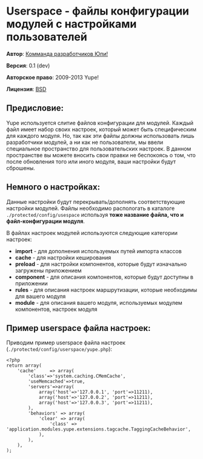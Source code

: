 Userspace - файлы конфигурации модулей с настройками пользователей
==================================================================

**Автор**: [Комманда разработчиков Юпи!](http://yupe.ru/contacts?from=docs)

**Версия**: 0.1 (dev)

**Авторское право**:  2009-2013 Yupe!

**Лицензия**: [BSD](https://github.com/yupe/yupe/blob/master/LICENSE)

Предисловие:
------------

Yupe используется слитие файлов конфигурации для модулей. Каждый файл имеет набор своих настроек, который может
быть специфическим для каждого модуля. Но, так как эти файлы должны использовать лишь разработчики модулей, а 
ни как не пользователи, мы ввели специальное пространство для пользовательских настроек. В данном пространстве
вы можете вносить свои правки не беспокоясь о том, что после обновления того или иного модуля, ваши настройки 
будут сброшены.

Немного о настройках:
---------------------

Данные настройки будут перекрывать/дополнять соответствующие настройки модулей. Файлы необходимо распологать в 
каталоге `./protected/config/usespace` используя **тоже название файла, что и файл-конфигурации модуля**.

В файлах настроек модулей используются следующие категории настроек:

* **import**    - для дополнения используемых путей импорта классов
* **cache**     - для настройки кеширования
* **preload**   - для настройки компонентов, которые будут изначально загружены приложением
* **component** - для описания компонентов, которые будут доступны в приложении
* **rules**     - для описания настроек маршрутизации, которые необходимы для вашего модуля
* **module**    - для описания вашего модуля, используемых модулем компонентов, настроек модуля

Пример userspace файла настроек:
--------------------------------

Приводим пример userspace файла настроек (`./protected/config/userspace/yupe.php`):

<pre><code class="bash">&lt;?php
return array(
    'cache'     => array(
        'class'=>'system.caching.CMemCache',
        'useMemcached'=>true,
        'servers'=>array(
            array('host'=>'127.0.0.1', 'port'=>11211),
            array('host'=>'127.0.0.2', 'port'=>11211),
            array('host'=>'127.0.0.3', 'port'=>11211),
        ),
        'behaviors' => array(
            'clear' => array(
                'class' => 'application.modules.yupe.extensions.tagcache.TaggingCacheBehavior',
            ),
        ),
    ),
);</code></pre>